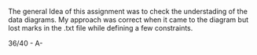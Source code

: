 The general Idea of this assignment was to check the understading of the data diagrams.
My approach was correct when it came to the diagram but lost marks in the .txt file while defining a few constraints.

36/40 - A-
